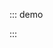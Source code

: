 ::: demo

<template>
  <lay-dropdown></lay-dropdown>
</template>

<script>
import { ref } from 'vue'

export default {
  setup() {

    return {
    }
  }
}
</script>

:::